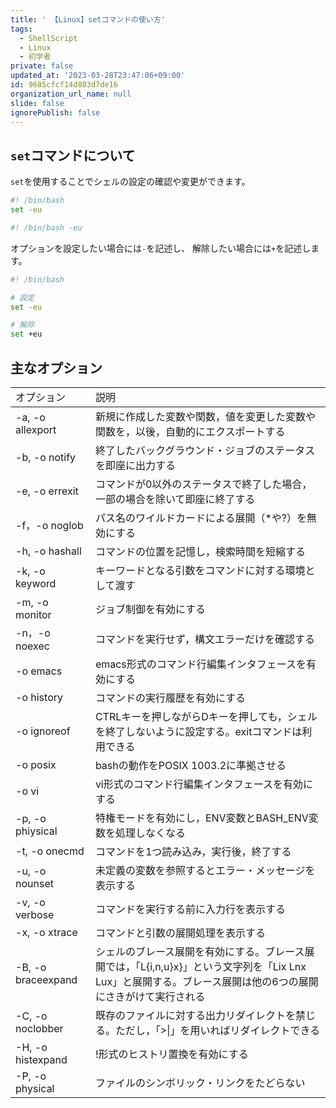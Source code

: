 ```yaml
---
title: ' 【Linux】setコマンドの使い方'
tags:
  - ShellScript
  - Linux
  - 初学者
private: false
updated_at: '2023-03-28T23:47:06+09:00'
id: 9685cfcf14d803d7de16
organization_url_name: null
slide: false
ignorePublish: false
---
```

## `set`コマンドについて
`set`を使用することでシェルの設定の確認や変更ができます。
```sample.sh
#! /bin/bash
set -eu

```
```sample.sh
#! /bin/bash -eu

```

オプションを設定したい場合には`-`を記述し、 解除したい場合には`+`を記述します。
```sample.sh
#! /bin/bash

# 設定
set -eu

# 解除
set +eu
```

## 主なオプション
<table>
	<tbody>
    <tr>
      <td>オプション</td>
      <td>説明</td>
	  </tr>
	<tbody>
  <tr>
			<td><span>-a, -o allexport  </span></td>
			<td><span>新規に作成した変数や関数，値を変更した変数や関数を，以後，自動的にエクスポートする</span></td>
	</tr>
		<tr>
			<td><span>-b, -o notify </span></td>
			<td><span>終了したバックグラウンド・ジョブのステータスを即座に出力する</span></td>
		</tr>
		<tr>
			<td><span>-e, -o errexit </span></td>
			<td><span>コマンドが0以外のステータスで終了した場合，一部の場合を除いて即座に終了する</span></td>
		</tr>
		<tr>
			<td><span>-f，-o noglob </span></td>
			<td><span>パス名のワイルドカードによる展開（*や?）を無効にする</span></td>
		</tr>
		<tr>
			<td><span>-h, -o hashall </span></td>
			<td><span>コマンドの位置を記憶し，検索時間を短縮する</span></td>
		</tr>
		<tr>
			<td><span>-k, -o keyword </span></td>
			<td><span>キーワードとなる引数をコマンドに対する環境として渡す</span></td>
		</tr>
		<tr>
			<td><span>-m, -o monitor </span></td>
			<td><span>ジョブ制御を有効にする</span></td>
		</tr>
		<tr>
			<td><span>-n，-o noexec </span></td>
			<td><span>コマンドを実行せず，構文エラーだけを確認する</span></td>
		</tr>
		<tr>
			<td><span>-o emacs </span></td>
			<td><span>emacs形式のコマンド行編集インタフェースを有効にする</span></td>
		</tr>
		<tr>
			<td><span>-o history </span></td>
			<td><span>コマンドの実行履歴を有効にする</span></td>
		</tr>
		<tr>
			<td><span>-o ignoreof </span></td>
			<td><span>CTRLキーを押しながらDキーを押しても，シェルを終了しないように設定する。exitコマンドは利用できる</span></td>
		</tr>
		<tr>
			<td><span>-o posix </span></td>
			<td><span>bashの動作をPOSIX 1003.2に準拠させる</span></td>
		</tr>
		<tr>
			<td><span>-o vi </span></td>
			<td><span>vi形式のコマンド行編集インタフェースを有効にする</span></td>
		</tr>
		<tr>
			<td><span>-p, -o phiysical </span></td>
			<td><span>特権モードを有効にし，ENV変数とBASH_ENV変数を処理しなくなる</span></td>
		</tr>
		<tr>
			<td><span>-t, -o onecmd </span></td>
			<td><span>コマンドを1つ読み込み，実行後，終了する</span></td>
		</tr>
		<tr>
			<td><span>-u, -o nounset </span></td>
			<td><span>未定義の変数を参照するとエラー・メッセージを表示する</span></td>
		</tr>
		<tr>
			<td><span>-v, -o verbose </span></td>
			<td><span>コマンドを実行する前に入力行を表示する</span></td>
		</tr>
		<tr>
			<td><span>-x, -o xtrace </span></td>
			<td><span>コマンドと引数の展開処理を表示する</span></td>
		</tr>
		<tr>
			<td><span>-B, -o braceexpand </span></td>
			<td><span>シェルのブレース展開を有効にする。ブレース展開では，「L{i,n,u}x}」という文字列を「Lix Lnx Lux」と展開する。ブレース展開は他の6つの展開にさきがけて実行される</span></td>
		</tr>
		<tr>
			<td><span>-C, -o noclobber </span></td>
			<td><span>既存のファイルに対する出力リダイレクトを禁じる。ただし，「&gt;|」を用いればリダイレクトできる</span></td>
		</tr>
		<tr>
			<td><span>-H, -o histexpand </span></td>
			<td><span>!形式のヒストリ置換を有効にする</span></td>
		</tr>
		<tr>
			<td><span>-P, -o physical </span></td>
			<td><span>ファイルのシンボリック・リンクをたどらない</span></td>
		</tr>
  </tbody>
</table>
